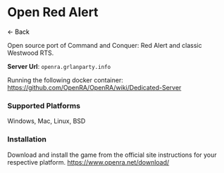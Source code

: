 # Open Red Alert
<a href="javascript:history.back()" style="text-decoration: none; color: black;">&#8592; Back</a>


Open source port of Command and Conquer: Red Alert and classic Westwood RTS. 

**Server Url**: `openra.grlanparty.info`

Running the following docker container: https://github.com/OpenRA/OpenRA/wiki/Dedicated-Server

### Supported Platforms
Windows, Mac, Linux, BSD

### Installation
Download and install the game from the official site instructions for your respective platform.
https://www.openra.net/download/

